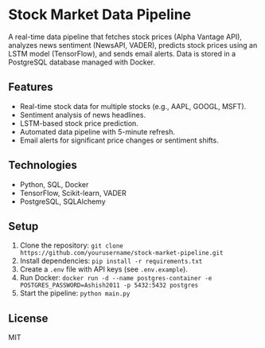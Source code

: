 # Stock Market Data Pipeline

A real-time data pipeline that fetches stock prices (Alpha Vantage API), analyzes news sentiment (NewsAPI, VADER), predicts stock prices using an LSTM model (TensorFlow), and sends email alerts. Data is stored in a PostgreSQL database managed with Docker.

## Features
- Real-time stock data for multiple stocks (e.g., AAPL, GOOGL, MSFT).
- Sentiment analysis of news headlines.
- LSTM-based stock price prediction.
- Automated data pipeline with 5-minute refresh.
- Email alerts for significant price changes or sentiment shifts.

## Technologies
- Python, SQL, Docker
- TensorFlow, Scikit-learn, VADER
- PostgreSQL, SQLAlchemy

## Setup
1. Clone the repository: `git clone https://github.com/yourusername/stock-market-pipeline.git`
2. Install dependencies: `pip install -r requirements.txt`
3. Create a `.env` file with API keys (see `.env.example`).
4. Run Docker: `docker run -d --name postgres-container -e POSTGRES_PASSWORD=Ashish2011 -p 5432:5432 postgres`
5. Start the pipeline: `python main.py`

## License
MIT
